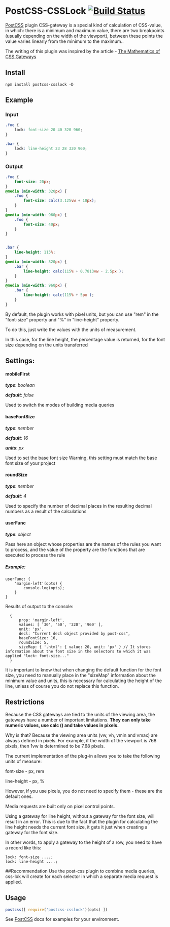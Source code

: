 # PostCSS-CSSLock [![Build Status][ci-img]][ci]

[PostCSS] plugin CSS-gateway is a special kind of calculation of CSS-value, in which: there is a minimum and maximum value, there are two breakpoints (usually depending on the width of the viewport), between these points the value varies linearly from the minimum to the maximum..

The writing of this plugin was inspired by the article - [The Mathematics of CSS Gateways](https://habr.com/company/mailru/blog/315196/)

[PostCSS]: https://github.com/postcss/postcss
[ci-img]:  https://travis-ci.org/pepelxD/postcss-csslock.svg
[ci]:      https://travis-ci.org/pepelxD/postcss-csslock

## Install

`npm install postcss-csslock -D`

## Example

   ### Input

```css
.foo {
    lock: font-size 20 40 320 960;
}

.bar {
    lock: line-height 23 28 320 960;
}
```
   ### Output

```css
.foo {
    font-size: 20px;
}
@media (min-width: 320px) {
    .foo {
        font-size: calc(3.125vw + 10px);
    }
}
@media (min-width: 960px) {
    .foo {
        font-size: 40px;
    }
}


.bar {
    line-height: 115%;
}
@media (min-width: 320px) {
    .bar {
        line-height: calc(115% + 0.7813vw - 2.5px );
    }
}
@media (min-width: 960px) {
    .bar {
        line-height: calc(115% + 5px );
    }
}
```

By default, the plugin works with pixel units, but you can use "rem" in the "font-size" property and "%" in "line-height" property.

To do this, just write the values with the units of measurement.

In this case, for the line height, the percentage value is returned, for the font size depending on the units transferred


## Settings:
  #### mobileFirst
  ___type___: *boolean*

  ___default___: *false*

  Used to switch the modes of building media queries

  #### baseFontSize
  ___type___: *nember*

  ___default___: *16*

  ___units___: *px*

  Used to set the base font size
  Warning, this setting must match the base font size of your project

  #### roundSize
  ___type___: *nember*

  ___default___: *4*

  Used to specify the number of decimal places in the resulting decimal numbers as a result of the calculations

  #### userFunc
  ___type___: *object*

  Pass here an object whose properties are the names of the rules you want to process, and the value of the property are the functions that are executed to process the rule

  ##### Example:
  ```
  userFunc: {
      'margin-left'(opts) {
          console.log(opts);
      }
  }
  ```
  Results of output to the console:
  ```
    {
        prop: 'margin-left',
        values: [ '30', '50', '320', '960' ],
        unit: 'px',
        decl: "Current decl object provided by post-css",
        baseFontSize: 16,
        roundSize: 5,
        sizeMap: { '.html': { value: 20, unit: 'px' } // It stores information about the font size in the selectors to which it was applied "lock: font-size..."
    }
  ```

  It is important to know that when changing the default function for the font size, you need to manually place in the "sizeMap" information about the minimum value and units,
  this is necessary for calculating the height of the line, unless of course you do not replace this function.

## Restrictions
Because the CSS gateways are tied to the units of the viewing area, the gateways have a number of important limitations. __They can only take numeric values, use calc () and take values in pixels.__

Why is that? Because the viewing area units (vw, vh, vmin and vmax) are always defined in pixels. For example, if the width of the viewport is 768 pixels, then 1vw is determined to be 7.68 pixels.

The current implementation of the plug-in allows you to take the following units of measure:

font-size - px, rem

line-height - px, %

However, if you use pixels, you do not need to specify them - these are the default ones.

Media requests are built only on pixel control points.

Using a gateway for line height, without a gateway for the font size, will result in an error.
This is due to the fact that the plugin for calculating the line height needs the current font size, it gets it just when creating a gateway for the font size.

In other words, to apply a gateway to the height of a row, you need to have a record like this:
```
lock: font-size ....;
lock: line-height ....;
```

##Recommendation
Use the post-css plugin to combine media queries, css-lok will create for each selector in which a separate media request is applied.



## Usage

```js
postcss([ require('postcss-csslock')(opts) ])
```

See [PostCSS] docs for examples for your environment.


